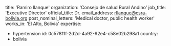 title: 'Ramiro Ilanque'
organization: 'Consejo de salud Rural Andino'
job_title: 'Executive Director'
official_title: Dr.
email_address: rllanque@csra-bolivia.org
post_nominal_letters: 'Medical doctor, public health worker'
works_in: 'El Alto, Bolivia'
expertise:
  - hypertension
id: 0c57811f-2d2d-4a92-92e4-c58e02b298a1
country:
  - bolivia

